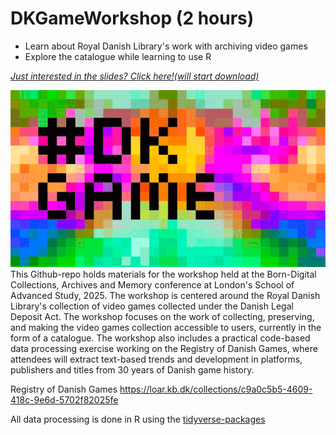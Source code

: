# DKGameWorkshop (2 hours)
- Learn about Royal Danish Library's work with archiving video games
- Explore the catalogue while learning to use R 

*[Just interested in the slides? Click here!(will start download)](https://github.com/2b9745dc-82a5-41ad-b24b-f5aa6bee5aed)*

<img src="./visuals/dkgame.gif" alt="DKGameWorkshop" width="800"/>
This Github-repo holds materials for the workshop held at the Born-Digital Collections, Archives and Memory conference at London's School of Advanced Study, 2025. The workshop is centered around the Royal Danish Library's collection of video games collected under the Danish Legal Deposit Act. The workshop focuses on the work of collecting, preserving, and making the video games collection accessible to users, currently in the form of a catalogue. The workshop also includes a practical code-based data processing exercise working on the Registry of Danish Games, where attendees will extract text-based trends and development in platforms, publishers and titles from 30 years of Danish game history. 

Registry of Danish Games https://loar.kb.dk/collections/c9a0c5b5-4609-418c-9e6d-5702f82025fe

All data processing is done in R using the [tidyverse-packages](https://www.tidyverse.org) 
